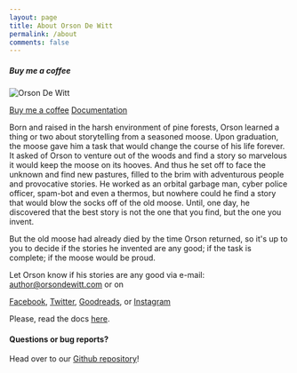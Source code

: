 ```yaml
---
layout: page
title: About Orson De Witt
permalink: /about
comments: false
---
```


<div class="row justify-content-center">
<div class="col-md-3">
<div class="sticky-top sticky-top-80 text-right">
<h5>Buy me a coffee</h5>
<p class="pb-5"><img class="shadow" src="{{site.baseurl}}/assets/images/orson.jpg" alt="Orson De Witt" /></p>
<a target="_blank" href="https://www.wowthemes.net/donate/" class="btn btn-danger">Buy me a coffee</a> <a target="_blank" href="https://bootstrapstarter.com/bootstrap-templates/template-mediumish-bootstrap-jekyll/" class="btn btn-warning">Documentation</a>
</div>
</div>
<div class="col-md-6 pr-5">
<p>Born and raised in the harsh environment of pine forests, Orson learned a thing or two about storytelling from a seasoned moose. Upon graduation, the moose gave him a task that would change the course of his life forever. It asked of Orson to venture out of the woods and find a story so marvelous it would keep the moose on its hooves. And thus he set off to face the unknown and find new pastures, filled to the brim with adventurous people and provocative stories. He worked as an orbital garbage man, cyber police officer, spam-bot and even a thermos, but nowhere could he find a story that would blow the socks off of the old moose. Until, one day, he discovered that the best story is not the one that you find, but the one you invent. 
</p><p>
But the old moose had already died by the time Orson returned, so it's up to you to decide if the stories he invented are any good; if the task is complete; if the moose would be proud.<p>
Let Orson know if his stories are any good via e-mail: <a href="mailto:author@orsondewitt.com">author@orsondewitt.com</a> or on

<a href="http://www.facebook.com/OrsonDeWitt" target="_blank" alt="Facebook" title="Follow on Facebook">Facebook</a>,
<a href="http://twitter.com/intent/follow?source=followbutton&variant=1.0&screen_name=OrsonDeWitt" target="_blank" alt="Twitter" title="Follow on Twitter">Twitter</a>,
<a href="https://www.goodreads.com/OrsonDeWitt" target="_blank" alt="Goodreads" title="Follow on Goodreads">Goodreads</a>, or
<a href="http://instagram.com/OrsonDeWitt" target="_blank" alt="Instagram" title="Follow on Instagram">Instagram</a>
</p>

<p>Please, read the docs <a href="https://bootstrapstarter.com/bootstrap-templates/template-mediumish-bootstrap-jekyll/">here</a>.</p>

<h4>Questions or bug reports?</h4>

<p>Head over to our <a href="https://github.com/wowthemesnet/mediumish-theme-jekyll">Github repository</a>!</p>

</div>
</div>
